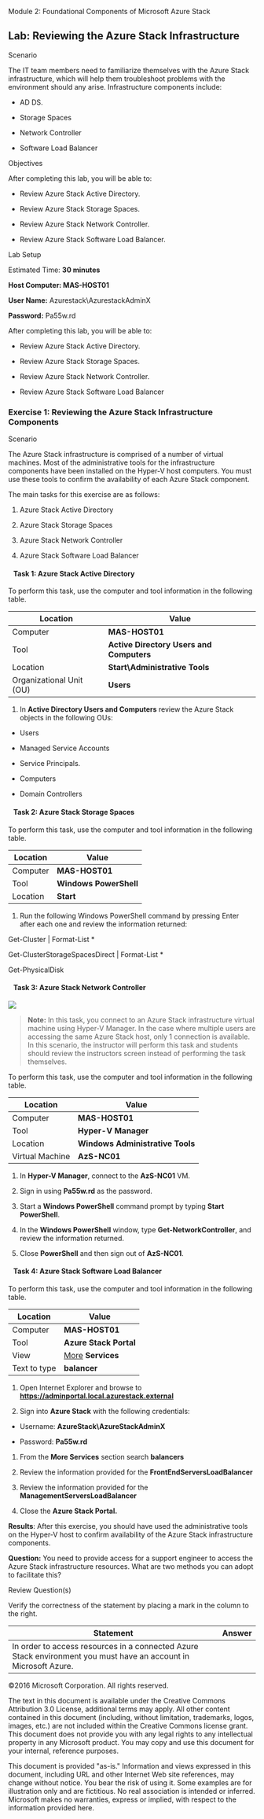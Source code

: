Module 2: Foundational Components of Microsoft Azure Stack

Lab: Reviewing the Azure Stack Infrastructure
---------------------------------------------

Scenario

The IT team members need to familiarize themselves with the Azure Stack
infrastructure, which will help them troubleshoot problems with the environment
should any arise. Infrastructure components include:

-   AD DS.

-   Storage Spaces

-   Network Controller

-   Software Load Balancer

Objectives

After completing this lab, you will be able to:

-   Review Azure Stack Active Directory.

-   Review Azure Stack Storage Spaces.

-   Review Azure Stack Network Controller.

-   Review Azure Stack Software Load Balancer.

Lab Setup

Estimated Time: **30 minutes**

**Host Computer: MAS-HOST01**

**User Name:** Azurestack\\AzurestackAdminX

**Password:** Pa55w.rd

After completing this lab, you will be able to:

-   Review Azure Stack Active Directory.

-   Review Azure Stack Storage Spaces.

-   Review Azure Stack Network Controller.

-   Review Azure Stack Software Load Balancer

### Exercise 1: Reviewing the Azure Stack Infrastructure Components

Scenario

The Azure Stack infrastructure is comprised of a number of virtual machines.
Most of the administrative tools for the infrastructure components have been
installed on the Hyper-V host computers. You must use these tools to confirm the
availability of each Azure Stack component.

The main tasks for this exercise are as follows:

1. Azure Stack Active Directory

2. Azure Stack Storage Spaces

3. Azure Stack Network Controller

4. Azure Stack Software Load Balancer

####   Task 1: Azure Stack Active Directory

To perform this task, use the computer and tool information in the following
table.

| Location                 | Value                                    |
|--------------------------|------------------------------------------|
| Computer                 | **MAS-HOST01**                           |
| Tool                     | **Active Directory Users and Computers** |
| Location                 | **Start\\Administrative Tools**          |
| Organizational Unit (OU) | **Users**                                |

1.  In **Active Directory Users and Computers** review the Azure Stack objects
    in the following OUs:

-   Users

-   Managed Service Accounts

-   Service Principals.

-   Computers

-   Domain Controllers

####   Task 2: Azure Stack Storage Spaces

To perform this task, use the computer and tool information in the following
table.

| Location | Value                  |
|----------|------------------------|
| Computer | **MAS-HOST01**         |
| Tool     | **Windows PowerShell** |
| Location | **Start**              |

1.  Run the following Windows PowerShell command by pressing Enter after each
    one and review the information returned:

Get-Cluster \| Format-List \*

Get-ClusterStorageSpacesDirect \| Format-List \*

Get-PhysicalDisk

####   Task 3: Azure Stack Network Controller

![](media/6d654d37fc3b91e5a5db729bec505e80.png)

>   **Note:** In this task, you connect to an Azure Stack infrastructure virtual
>   machine using Hyper-V Manager. In the case where multiple users are
>   accessing the same Azure Stack host, only 1 connection is available. In this
>   scenario, the instructor will perform this task and students should review
>   the instructors screen instead of performing the task themselves.

To perform this task, use the computer and tool information in the following
table.

| Location        | Value                            |
|-----------------|----------------------------------|
| Computer        | **MAS-HOST01**                   |
| Tool            | **Hyper-V Manager**              |
| Location        | **Windows Administrative Tools** |
| Virtual Machine | **AzS-NC01**                     |

1.  In **Hyper-V Manager**, connect to the **AzS-NC01** VM.

2.  Sign in using **Pa55w.rd** as the password.

3.  Start a **Windows PowerShell** command prompt by typing **Start
    PowerShell**.

4.  In the **Windows PowerShell** window, type **Get-NetworkController**, and
    review the information returned.

5.  Close **PowerShell** and then sign out of **AzS-NC01**.

####   Task 4: Azure Stack Software Load Balancer

To perform this task, use the computer and tool information in the following
table.

| Location     | Value                                                                         |
|--------------|-------------------------------------------------------------------------------|
| Computer     | **MAS-HOST01**                                                                |
| Tool         | **Azure Stack Portal**                                                        |
| View         | [More](file:///\\CONTOSO-DC1\Media\System%20Center%202012%20SP1) **Services** |
| Text to type | **balancer**                                                                  |

1.  Open Internet Explorer and browse to
    **https://adminportal.local.azurestack.external**

2.  Sign into **Azure Stack** with the following credentials:

-   Username: **AzureStack\\AzureStackAdminX**

-   Password: **Pa55w.rd**

1.  From the **More Services** section search **balancers**

2.  Review the information provided for the **FrontEndServersLoadBalancer**

3.  Review the information provided for the **ManagementServersLoadBalancer**

4.  Close the **Azure Stack Portal.**

**Results**: After this exercise, you should have used the administrative tools
on the Hyper-V host to confirm availability of the Azure Stack infrastructure
components.

**Question:** You need to provide access for a support engineer to access the
Azure Stack infrastructure resources. What are two methods you can adopt to
facilitate this?

Review Question(s)

Verify the correctness of the statement by placing a mark in the column to the
right.

| Statement                                                                                                        | Answer |
|------------------------------------------------------------------------------------------------------------------|--------|
| In order to access resources in a connected Azure Stack environment you must have an account in Microsoft Azure. |        |

©2016 Microsoft Corporation. All rights reserved.

The text in this document is available under the Creative Commons Attribution
3.0 License, additional terms may apply. All other content contained in this
document (including, without limitation, trademarks, logos, images, etc.) are
not included within the Creative Commons license grant. This document does not
provide you with any legal rights to any intellectual property in any Microsoft
product. You may copy and use this document for your internal, reference
purposes.

This document is provided "as-is." Information and views expressed in this
document, including URL and other Internet Web site references, may change
without notice. You bear the risk of using it. Some examples are for
illustration only and are fictitious. No real association is intended or
inferred. Microsoft makes no warranties, express or implied, with respect to the
information provided here.
